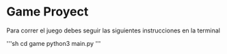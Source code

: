 # Game Proyect

Para correr el juego debes seguir las siguientes instrucciones en la terminal

'''sh
cd game
python3 main.py
'''